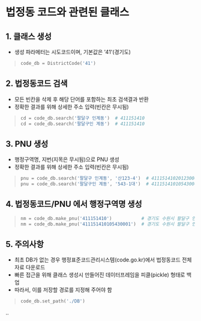 # 법정동 코드와 관련된 클래스
## 1. 클래스 생성
  * 생성 파라메터는 시도코드이며, 기본값은 '41'(경기도)
>```python
>code_db = DistrictCode('41')
>```
## 2. 법정동코드 검색
  * 모든 빈칸을 삭제 후 해당 단어를 포함하는 최초 검색결과 반환
  * 정확한 결과를 위해 상세한 주소 입력(빈칸은 무시됨)
>```python
>cd = code_db.search('팔달구 인계동')  # 411151410
>cd = code_db.search('팔달구인 계동')  # 411151410
>```
## 3. PNU 생성
  * 행정구역명, 지번(지목은 무시됨)으로 PNU 생성
  * 정확한 결과를 위해 상세한 주소 입력(빈칸은 무시됨)
>```python
>pnu = code_db.search('팔달구 인계동', '산123-4')  # 411151410201230004
>pnu = code_db.search('팔달구인 계동', '543-1대')  # 411151410105430001
>```
## 4. 법정동코드/PNU 에서 행정구역명 생성
>```python
>nm = code_db.make_pnu('411151410')           # 경기도 수원시 팔달구 인계동
>nm = code_db.make_pnu('411151410105430001')  # 경기도 수원시 팔달구 인계동
>```
## 5. 주의사항
  * 최초 DB가 없는 경우 행정표준코드관리시스템(code.go.kr)에서 법정동코드 전체자료 다운로드
  * 빠른 접근을 위해 클래스 생성시 만들어진 데이터프레임을 피클(pickle) 형태로 백업
  * 따라서, 이를 저장할 경로를 지정해 주어야 함
>```python
>code_db.set_path('./DB')
>```
..
